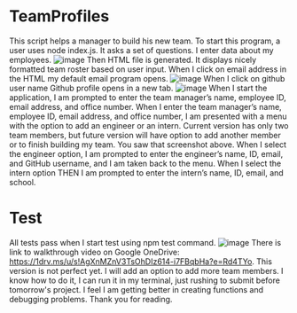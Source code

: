 # TeamProfiles
This script helps a manager to build his new team. To start this program, a user uses node index.js. It asks a set of questions. I enter data about my employees. 
![image](https://user-images.githubusercontent.com/88174852/139617588-9a643587-c0ca-439c-9254-96464a275cf3.png)
Then HTML file is generated. It displays nicely formatted team roster based on user input. When I click on email address in the HTML my default email program opens. 
![image](https://user-images.githubusercontent.com/88174852/139617691-b399ff36-a658-4732-9829-0c50f94bea53.png)
When I click on github user name Github profile opens in a new tab. 
![image](https://user-images.githubusercontent.com/88174852/139617993-473678e3-91b5-49a8-8e40-7d343ab4b541.png)
When I start the application, I am prompted to enter the team manager’s name, employee ID, email address, and office number. When I enter the team manager’s name, employee ID, email address, and office number, I am presented with a menu with the option to add an engineer or an intern. Current version has only two team members, but future version will have option to add another member or to finish building my team. You saw that screenshot above. When I select the engineer option, I am prompted to enter the engineer’s name, ID, email, and GitHub username, and I am taken back to the menu. When I select the intern option
THEN I am prompted to enter the intern’s name, ID, email, and school. 
# Test
All tests pass when I start test using npm test command.
![image](https://user-images.githubusercontent.com/88174852/141055170-85f80093-451b-4364-a061-38449933e25f.png)
There is link to walkthrough video on Google OneDrive: https://1drv.ms/u/s!AgXnMZnV3TsOhDIz614-i7FBqbHa?e=Rd4TYo. 
This version is not perfect yet. I will add an option to add more team members. I know how to do it, I can run it in my terminal, just rushing to submit before tomorrow's project. 
I feel I am getting better in creating functions and debugging problems. Thank you for reading. 

